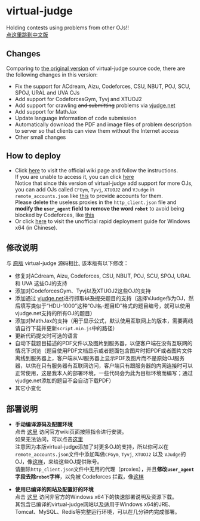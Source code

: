 
virtual-judge
=============

Holding contests using problems from other OJs!!  
[点这里跳到中文版](#修改说明)

## Changes

Comparing to [the original version](https://github.com/chaoshxxu/virtual-judge/tree/9dc0be82ed7e05dc17b7f042a935bf3db8435ce4) of virtual-judge source code, there are the following changes in this version:

- Fix the support for ACdream, Aizu, Codeforces, CSU, NBUT, POJ, SCU, SPOJ, URAL and UVA OJs
- Add support for CodeforcesGym, Tyvj and XTUOJ2
- Add support for crawling <del>and submitting</del> problems via [vjudge.net](https://vjudge.net/)
- Add support for MathJax
- Update language information of code submission
- Automatically download the PDF and image files of problem description to server so that clients can view them without the Internet access
- Other small changes


## How to deploy

- Click [here](https://github.com/chaoshxxu/virtual-judge/wiki/How-to-deploy-your-own-Virtual-Judge) to visit the official wiki page and follow the instructions.  
  If you are unable to access it, you can click [here](https://github.com/hnshhslsh/virtual-judge-files/tree/master/original)  
  Notice that since this version of virtual-judge add support for more OJs, you can add OJs called `CFGym`, `Tyvj`, `XTUOJ2` and `VJudge` in `remote_accounts.json` like [this](https://github.com/hnshhslsh/virtual-judge-files/blob/master/modified/remote_accounts.json) to provide accounts for them.  
  Please delete the useless proxies in the `http_client.json` file and **modify the `user_agent` field to remove the word `robot`** to avoid being blocked by Codeforces, like [this](https://github.com/hnshhslsh/virtual-judge-files/blob/master/modified/http_client.json)
- Or click [here](https://www.myblog.link/2017/01/09/VJudge-On-Windows-X64/) to visit the unofficial rapid deployment guide for Windows x64 (in Chinese).

## 修改说明

与 [原版](https://github.com/chaoshxxu/virtual-judge/tree/9dc0be82ed7e05dc17b7f042a935bf3db8435ce4) virtual-judge 源码相比, 该本版有以下修改：
- 修复对ACdream, Aizu, Codeforces, CSU, NBUT, POJ, SCU, SPOJ, URAL 和 UVA 这些OJ的支持
- 添加对CodeforcesGym、Tyvj以及XTUOJ2这些OJ的支持
- 添加通过 [vjudge.net](https://vjudge.net/)进行抓取<del>以及提交</del>题目的支持（选择VJudge作为OJ，然后填写类似于“HDU-1000”这种“OJ名-题目ID”格式的题目编号，就可以使用vjudge.net支持的所有OJ的题目）
- 添加对MathJax的支持（用于显示公式，默认使用互联网上的版本，需要离线请自行下载并更新`script.min.js`中的路径）
- 更新代码提交时可选的语言
- 自动下载题目描述的PDF文件以及图片到服务器，以便客户端在没有互联网的情况下浏览（题目使用PDF文档显示或者题面包含图片时把PDF或者图片文件离线到服务器上，客户端从VJ服务器上显示PDF及图片而不是原始OJ服务器，以供在只有服务器有互联网访问，客户端只有跟服务器的内网连接时可以正常使用，这是我本人的部署环境，一些代码会为此为目标环境而编写；通过vjudge.net添加的题目不会自动下载PDF）
- 其它小变化

## 部署说明

- **手动编译源码及配置环境**  
  点击 [这里](https://github.com/chaoshxxu/virtual-judge/wiki/How-to-deploy-your-own-Virtual-Judge) 访问官方wiki页面按照指令进行安装。  
  如果无法访问，可以点击[这里](https://github.com/hnshhslsh/virtual-judge-files/tree/master/original)  
  注意因为本版virtual-judge添加了对更多OJ的支持，所以你可以在`remote_accounts.json`文件中添加叫做`CFGym`, `Tyvj`, `XTUOJ2` 以及 `VJudge`的OJ，像[这样](https://github.com/hnshhslsh/virtual-judge-files/blob/master/modified/remote_accounts.json)，来给这些OJ提供账号。  
  请删除`http_client.json`文件中无用的代理（proxies），并且**修改`user_agent`字段去除`robot`字样**，以免被 Codeforces 拦截，像[这样](https://github.com/hnshhslsh/virtual-judge-files/blob/master/modified/http_client.json)

- **使用已编译的网站及配置好的环境**  
  点击 [这里](https://www.myblog.link/2017/01/09/VJudge-On-Windows-X64/) 访问非官方的Windows x64下的快速部署说明及资源下载。  
  其包含已编译的virtual-judge网站以及适用于Windows x64的JRE、Tomcat、MySQL、Redis等完整运行环境，可以在几分钟内完成部署。

